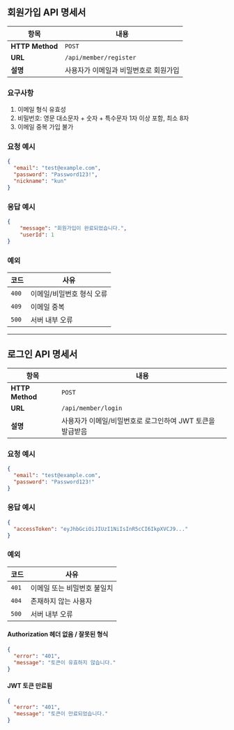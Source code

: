 ## 회원가입 API 명세서
| 항목             | 내용                     |
| -------------- | ---------------------- |
| **HTTP Method** | `POST`                 |
| **URL**  | `/api/member/register` |
| **설명**         | 사용자가 이메일과 비밀번호로 회원가입   |

### 요구사항
1. 이메일 형식 유효성
2. 비밀번호: 영문 대소문자 + 숫자 + 특수문자 1자 이상 포함, 최소 8자
3. 이메일 중복 가입 불가

### 요청 예시
```json
{
  "email": "test@example.com",
  "password": "Password123!",
  "nickname": "kun"
}
```
### 응답 예시
```json
{
    "message": "회원가입이 완료되었습니다.",
    "userId": 1
}

```
### 예외
| 코드    | 사유             |
| ----- | -------------- |
| `400` | 이메일/비밀번호 형식 오류 |
| `409` | 이메일 중복         |
| `500` | 서버 내부 오류       |

---
## 로그인 API 명세서
| 항목               | 내용                                |
| ---------------- | --------------------------------- |
| **HTTP Method**  | `POST`                            |
| **URL**          | `/api/member/login`               |
| **설명**           | 사용자가 이메일/비밀번호로 로그인하여 JWT 토큰을 발급받음 |


### 요청 예시
```json
{
  "email": "test@example.com",
  "password": "Password123!"
}
```
### 응답 예시
```json
{
  "accessToken": "eyJhbGciOiJIUzI1NiIsInR5cCI6IkpXVCJ9..."
}
```
### 예외
| 코드    | 사유              |
| ----- | --------------- |
| `401` | 이메일 또는 비밀번호 불일치 |
| `404` | 존재하지 않는 사용자     |
| `500` | 서버 내부 오류        |

#### Authorization 헤더 없음 / 잘못된 형식
```json
{
  "error": "401",
  "message": "토큰이 유효하지 않습니다."
}
```
#### JWT 토큰 만료됨
```json
{
  "error": "401",
  "message": "토큰이 만료되었습니다."
}
```